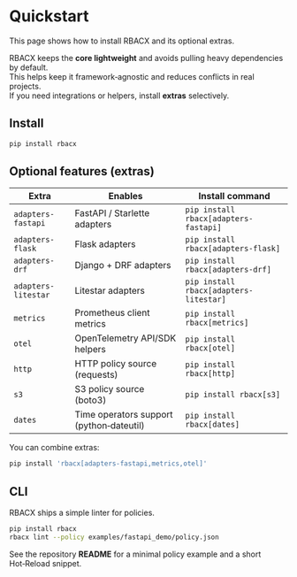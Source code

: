 # Quickstart

This page shows how to install RBACX and its optional extras.

RBACX keeps the **core lightweight** and avoids pulling heavy dependencies by default.  
This helps keep it framework‑agnostic and reduces conflicts in real projects.  
If you need integrations or helpers, install **extras** selectively.

## Install

```bash
pip install rbacx
```

## Optional features (extras)

| Extra              | Enables                                         | Install command                            |
|--------------------|--------------------------------------------------|--------------------------------------------|
| `adapters-fastapi` | FastAPI / Starlette adapters                     | `pip install rbacx[adapters-fastapi]`      |
| `adapters-flask`   | Flask adapters                                   | `pip install rbacx[adapters-flask]`        |
| `adapters-drf`     | Django + DRF adapters                            | `pip install rbacx[adapters-drf]`          |
| `adapters-litestar`| Litestar adapters                                | `pip install rbacx[adapters-litestar]`     |
| `metrics`          | Prometheus client metrics                        | `pip install rbacx[metrics]`               |
| `otel`             | OpenTelemetry API/SDK helpers                    | `pip install rbacx[otel]`                  |
| `http`             | HTTP policy source (requests)                    | `pip install rbacx[http]`                  |
| `s3`               | S3 policy source (boto3)                         | `pip install rbacx[s3]`                    |
| `dates`            | Time operators support (python‑dateutil)         | `pip install rbacx[dates]`                 |

You can combine extras:

```bash
pip install 'rbacx[adapters-fastapi,metrics,otel]'
```

## CLI

RBACX ships a simple linter for policies.

```bash
pip install rbacx
rbacx lint --policy examples/fastapi_demo/policy.json
```

See the repository **README** for a minimal policy example and a short Hot‑Reload snippet.
